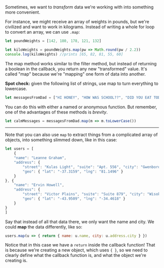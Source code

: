 
Sometimes, we want to _transform_ data we're working with into something more convenient.

  

For instance, we might receive an array of weights in pounds, but we're civilized and want to work in kilograms. Instead of writing a whole for loop to convert an array, we can use `.map`:

  
```js
let poundWeights = [142, 180, 178, 121, 132]

let kiloWeights = poundWeights.map(pw => Math.round(pw / 2.2))
console.log(kiloWeights) //prints [65, 82, 81, 55, 60]
```
  

The map method works similar to the filter method, but instead of returning a boolean in the callback, you return any new "transformed" value. It's called "map" because we're "mapping" one form of data into another.

  

**Spot check:** given the following list of strings, use map to turn everything to lowercase.

```js
let messagesFromDad = ["HI HONEY", "HOW WAS SCHOOL??", "DID YOU EAT TODAY?", "I CAN'T FIND THE REMOTE CONTROL"]
```
  

You can do this with either a named or anonymous function. But remember, one of the advantages of these methods is _brevity_.

  
```js
let calmMessages = messagesFromDad.map(m => m.toLowerCase())
```
  

----------

  

Note that you can also use `map` to extract things from a complicated array of objects, into something slimmed down, like in this case:

```js
let users = [
    {
    "name": "Leanne Graham",
    "address": {
        "street": "Kulas Light", "suite": "Apt. 556", "city": "Gwenborough", "zipcode": "92998-3874",
        "geo": { "lat": "-37.3159", "lng": "81.1496" }
    }
}, {
    "name": "Ervin Howell",
    "address": {
        "street": "Victor Plains", "suite": "Suite 879", "city": "Wisokyburgh", "zipcode": "90566-7771",
        "geo": { "lat": "-43.9509", "lng": "-34.4618" }
    }
}
]
```
  

Say that instead of all that data there, we only want the name and city. We could **map** the data differently, like so:

```js
users.map(u => { return { name: u.name, city: u.address.city } })
```
  

Notice that in this case we have a `return` inside the callback function! That is because we're creating a new object, which uses `{ }`, so we need to clearly define what the callback function is, and what the object we're creating is.
